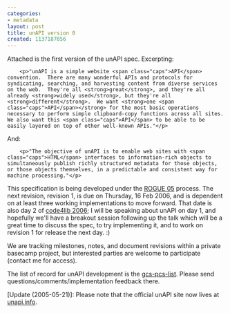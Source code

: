 ```yaml
---
categories:
- metadata
layout: post
title: unAPI version 0
created: 1137187056
---
```

Attached is the first version of the unAPI spec.  Excerpting:

        <p>"unAPI is a simple website <span class="caps">API</span> convention.  There are many wonderful APIs and protocols for syndicating, searching, and harvesting content from diverse services on the web.  They're all <strong>great</strong>, and they're all already <strong>widely used</strong>, but they're all <strong>different</strong>.  We want <strong>one <span class="caps">API</span></strong> for the most basic operations necessary to perform simple clipboard-copy functions across all sites.  We also want this <span class="caps">API</span> to be able to be easily layered on top of other well-known APIs."</p>

And:

        <p>"The objective of unAPI is to enable web sites with <span class="caps">HTML</span> interfaces to information-rich objects to simultaneously publish richly structured metadata for those objects, or those objects themselves, in a predictable and consistent way for machine processing."</p>

This specification is being developed under the <a href="http://curtis.med.yale.edu/dchud/log/project/rogue/announcing-rogue-05">ROGUE 05</a> process.  The next revision, revision 1, is due on Thursday, 16 Feb 2006, and is dependent on at least three working implementations to move forward.  That date is also day 2 of <a href="http://code4lib.org/2006">code4lib 2006</a>; I will be speaking about unAPI on day 1, and hopefully we'll have a breakout session following up the talk which will be a great time to discuss the spec, to try implementing it, and to work on revision 1 for release the next day. :)

We are tracking milestones, notes, and document revisions within a private basecamp project, but interested parties are welcome to participate (contact me for access).

The list of record for unAPI development is the <a href="http://cipolo.med.yale.edu/mailman/listinfo/gcs-pcs-list">gcs-pcs-list</a>.  Please send questions/comments/implementation feedback there.

[Update (2005-05-21)]: Please note that the official unAPI site now lives at <a href="http://unapi.info/">unapi.info</a>.

<!--break-->

